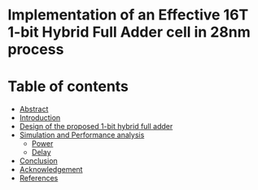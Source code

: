 # Implementation of an Effective 16T 1-bit Hybrid Full Adder cell in 28nm process
# Table of contents
- [Abstract]()
- [Introduction]()
- [Design of the proposed 1-bit hybrid full adder]()
- [Simulation and Performance analysis]()
  - [Power]()
  - [Delay]()
- [Conclusion]()
- [Acknowledgement]()
- [References]()
